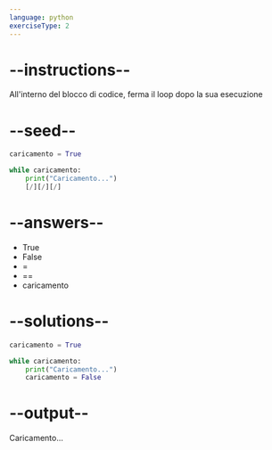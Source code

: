 ```yaml
---
language: python
exerciseType: 2
---
```


# --instructions--

All'interno del blocco di codice, ferma il loop dopo la sua esecuzione

# --seed--

```python
caricamento = True

while caricamento:
    print("Caricamento...")
    [/][/][/]
```

# --answers--

- True
- False
-  = 
-  == 
- caricamento

# --solutions--

```python
caricamento = True

while caricamento:
    print("Caricamento...")
    caricamento = False
```

# --output--

Caricamento...
